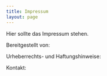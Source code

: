 ```yaml
---
title: Impressum
layout: page
---
```



Hier sollte das Impressum stehen.


Bereitgestellt von:

Urheberrechts- und Haftungshinweise:

Kontakt: